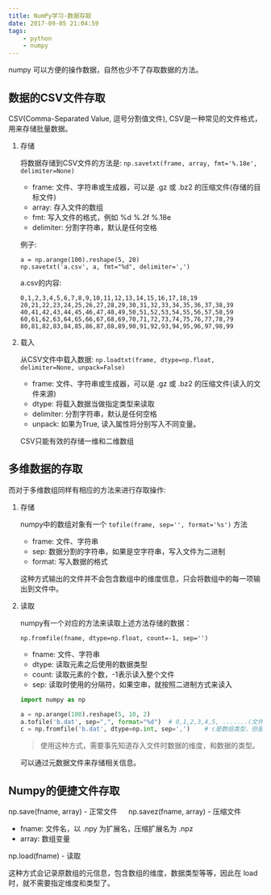 ```yaml
---
title: NumPy学习-数据存取
date: 2017-09-05 21:04:59
tags:
    - python
    - numpy
---
```


numpy 可以方便的操作数据，自然也少不了存取数据的方法。

## 数据的CSV文件存取

CSV(Comma-Separated Value, 逗号分割值文件), CSV是一种常见的文件格式，用来存储批量数据。

1. 存储

    将数据存储到CSV文件的方法是: `np.savetxt(frame, array, fmt='%.18e', delimiter=None)`

    - frame: 文件、字符串或生成器，可以是 .gz 或 .bz2 的压缩文件(存储的目标文件)
    - array: 存入文件的数组
    - fmt: 写入文件的格式，例如 %d  %.2f  %.18e
    - delimiter: 分割字符串，默认是任何空格

    例子:

    ```
    a = np.arange(100).reshape(5, 20)
    np.savetxt('a.csv', a, fmt="%d", delimiter=',')
    ```

    a.csv的内容:

    ```
    0,1,2,3,4,5,6,7,8,9,10,11,12,13,14,15,16,17,18,19
    20,21,22,23,24,25,26,27,28,29,30,31,32,33,34,35,36,37,38,39
    40,41,42,43,44,45,46,47,48,49,50,51,52,53,54,55,56,57,58,59
    60,61,62,63,64,65,66,67,68,69,70,71,72,73,74,75,76,77,78,79
    80,81,82,83,84,85,86,87,88,89,90,91,92,93,94,95,96,97,98,99
    ```

2. 载入

    从CSV文件中载入数据: `np.loadtxt(frame, dtype=np.float, delimiter=None, unpack=False)`

    - frame: 文件、字符串或生成器，可以是 .gz 或 .bz2 的压缩文件(读入的文件来源)
    - dtype: 将载入数据当做指定类型来读取
    - delimiter: 分割字符串，默认是任何空格
    - unpack: 如果为True, 读入属性将分别写入不同变量。

    CSV只能有效的存储一维和二维数组

## 多维数据的存取

而对于多维数组同样有相应的方法来进行存取操作:

1. 存储

    numpy中的数组对象有一个 `tofile(frame, sep='', format='%s')` 方法

    - frame: 文件、字符串
    - sep: 数据分割的字符串，如果是空字符串，写入文件为二进制
    - format: 写入数据的格式

    这种方式输出的文件并不会包含数组中的维度信息，只会将数组中的每一项输出到文件中。

2. 读取

    numpy有一个对应的方法来读取上述方法存储的数据：

    ```
    np.fromfile(fname, dtype=np.float, count=-1, sep='')
    ```

    - fname: 文件、字符串
    - dtype: 读取元素之后使用的数据类型
    - count: 读取元素的个数，-1表示读入整个文件
    - sep: 读取时使用的分隔符，如果空串，就按照二进制方式来读入

    ```python
    import numpy as np

    a = np.arange(100).reshape(5, 10, 2)
    a.tofile('b.dat', sep=",", format="%d")  # 0,1,2,3,4,5, .......(文件中不包含维度信息)
    c = np.fromfile('b.dat', dtype=np.int, sep=',')    # c是数组类型，但是就是一个简单的一维数组，包含所有数据，如果需要还原原数组，还需要使用　reshape　或者 resize, 来改变维度。
    ```

    > 使用这种方式，需要事先知道存入文件时数据的维度，和数据的类型。

    可以通过元数据文件来存储相关信息。


## Numpy的便捷文件存取

np.save(fname, array)  -  正常文件 　
np.savez(fname, array)   -  压缩文件

- fname: 文件名，以 .npy 为扩展名，压缩扩展名为 .npz
- array: 数组变量

np.load(fname)  - 读取

这种方式会记录原数组的元信息，包含数组的维度，数据类型等等，因此在 load 时，就不需要指定维度和类型了。


